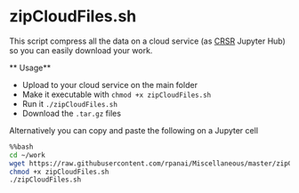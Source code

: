 # zipCloudFiles.sh

This script compress all the data on a cloud service (as [CRSR](https://www.coursera.org/) Jupyter Hub) so you can easily download your work.

** Usage**

* Upload to your cloud service on the main folder
* Make it executable with `chmod +x zipCloudFiles.sh`
* Run it `./zipCloudFiles.sh`
* Download the `.tar.gz` files

Alternatively you can copy and paste the following on a Jupyter cell
```bash
%%bash
cd ~/work
wget https://raw.githubusercontent.com/rpanai/Miscellaneous/master/zipCloudFiles.sh
chmod +x zipCloudFiles.sh
./zipCloudFiles.sh
```
